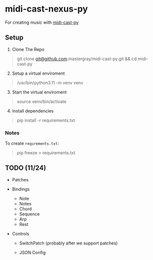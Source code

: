 # midi-cast-nexus-py

For creating music with [midi-cast-py](https://github.com/mastergray/midi-cast-py/edit/main/README.md)

## Setup 

1. Clone The Repo
>  git clone git@github.com:mastergray/midi-cast-py.git && cd midi-cast-py

2. Setup a virtual enviroment

> /usr/bin/python3.11 -m venv venv

3. Start the virtual enviroment

> source venv/bin/activate

4. Install dependencies

> pip install -r requirements.txt

### Notes

To create `requrements.txt`:

> pip freeze > requirements.txt


## TODO (11/24)

- Patches
- Bindings
  - Note
  - Notes
  - Chord
  - Sequence
  - Arp
  - Rest

- Controls
  - SwitchPatch (probably after we support patches)

  - JSON Config